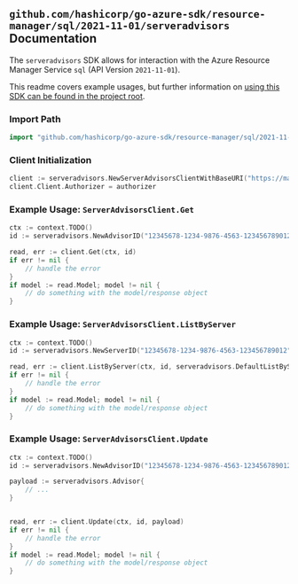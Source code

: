
## `github.com/hashicorp/go-azure-sdk/resource-manager/sql/2021-11-01/serveradvisors` Documentation

The `serveradvisors` SDK allows for interaction with the Azure Resource Manager Service `sql` (API Version `2021-11-01`).

This readme covers example usages, but further information on [using this SDK can be found in the project root](https://github.com/hashicorp/go-azure-sdk/tree/main/docs).

### Import Path

```go
import "github.com/hashicorp/go-azure-sdk/resource-manager/sql/2021-11-01/serveradvisors"
```


### Client Initialization

```go
client := serveradvisors.NewServerAdvisorsClientWithBaseURI("https://management.azure.com")
client.Client.Authorizer = authorizer
```


### Example Usage: `ServerAdvisorsClient.Get`

```go
ctx := context.TODO()
id := serveradvisors.NewAdvisorID("12345678-1234-9876-4563-123456789012", "example-resource-group", "serverValue", "advisorValue")

read, err := client.Get(ctx, id)
if err != nil {
	// handle the error
}
if model := read.Model; model != nil {
	// do something with the model/response object
}
```


### Example Usage: `ServerAdvisorsClient.ListByServer`

```go
ctx := context.TODO()
id := serveradvisors.NewServerID("12345678-1234-9876-4563-123456789012", "example-resource-group", "serverValue")

read, err := client.ListByServer(ctx, id, serveradvisors.DefaultListByServerOperationOptions())
if err != nil {
	// handle the error
}
if model := read.Model; model != nil {
	// do something with the model/response object
}
```


### Example Usage: `ServerAdvisorsClient.Update`

```go
ctx := context.TODO()
id := serveradvisors.NewAdvisorID("12345678-1234-9876-4563-123456789012", "example-resource-group", "serverValue", "advisorValue")

payload := serveradvisors.Advisor{
	// ...
}


read, err := client.Update(ctx, id, payload)
if err != nil {
	// handle the error
}
if model := read.Model; model != nil {
	// do something with the model/response object
}
```
